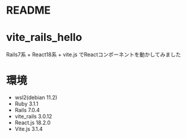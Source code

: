 # README

# vite_rails_hello

Rails7系 + React18系 + vite.js でReactコンポーネントを動かしてみました

# 環境
- wsl2(debian 11.2)
- Ruby 3.1.1
- Rails 7.0.4
- vite_rails 3.0.12
- React.js 18.2.0
- Vite.js 3.1.4

